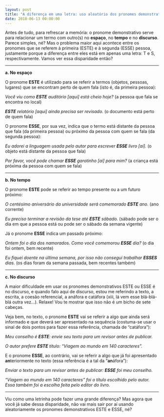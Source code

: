 ```yaml
---
layout: post
title: "A diferença em uma letra: uso aleatório dos pronomes demonstrativos este e esse"
date: 2018-06-13 00:00:00
---
```


Antes de tudo, para refrescar a memória: o pronome demonstrativo serve para relacionar um termo com outro(s) no **espaço**, no **tempo** e no **discurso**. Parece simples, né? Mas o problema maior aqui acontece entre os pronomes que se referem à primeira (ESTE) e à segunda (ESSE) pessoa, justamente porque a diferença entre eles está em apenas uma letra: T e S, respectivamente. Vamos ver essa disparidade então?

---

**a. No espaço**

O pronome **ESTE** é utilizado para se referir a termos (objetos, pessoas, lugares) que se encontram perto de quem fala (isto é, da primeira pessoa): 

_Você viu como **ESTE** auditório [aqui] está cheio hoje?_ (a pessoa que fala se encontra no local)

_**ESTE** relatório [aqui] ainda precisa ser revisado._ (o documento está perto de quem fala)

O pronome **ESSE**, por sua vez, indica que o termo está distante da pessoa que fala (da primeira pessoa) ou próximo da pessoa com quem se fala (da segunda pessoa):

_Eu adorei a linguagem usada pelo autor para escrever **ESSE** livro [aí]._ (o objeto está distante da pessoa que fala)

_Por favor, você pode chamar **ESSE** garotinho [aí] para mim?_ (a criança está próxima da pessoa com quem se fala)

---

**b. No tempo**
 
O pronome **ESTE** pode se referir ao tempo presente ou a um futuro próximo:

_O centésimo aniversário da universidade será comemorado **ESTE** ano._ (ano corrente)

_Eu preciso terminar a revisão da tese até **ESTE** sábado._ (sábado pode ser o dia em que a pessoa está ou pode ser o sábado da semana vigente)

Já o pronome **ESSE** indica um passado próximo:

_Ontem foi o dia dos namorados. Como você comemorou **ESSE** dia?_ (o dia foi ontem, bem recente)

_Eu fiquei doente na última semana, por isso não consegui trabalhar **ESSES** dias._ (os dias foram da semana passada, bem recentes também)

---

**c. No discurso**
 
A maior dificuldade em usar os pronomes demonstrativos ESTE ou ESSE é no discurso, e quando falo aqui de discurso, estou me referindo a texto, a escrita, a coesão referencial, a anáfora e catáfora (xiii, lá vem esse blá-blá-blá outra vez...). Relaxe! Vou te mostrar que isso não é um bicho de sete cabeças.

Veja bem, no texto, o pronome **ESTE** vai se referir a algo que ainda será informado e que deverá ser apresentado na sequência (costuma-se usar o sinal de dois pontos para fazer essa referência, chamada de “catáfora”):
 
_Meu conselho é **ESTE**: envie seu texto para um revisor antes de publicar._

_O autor prefere **ESTE** título: “Viagem ao mundo em 140 caracteres”._

E o pronome **ESSE**, ao contrário, vai se referir a algo que já foi apresentado **an**teriormente no texto (essa referência é a tal da “**an**áfora”):

_Enviar o texto para um revisor antes de publicar: **ESSE** foi meu conselho._
 
_“Viagem ao mundo em 140 caracteres” foi o título escolhido pelo autor. Essa também foi a escolha feita pelo editor do livro._

---

Viu como uma letrinha pode fazer uma grande diferença? Mas agora que você já sabe dessa disparidade, não vai mais sair por aí usando aleatoriamente os pronomes demonstrativos ESTE e ESSE, né?
